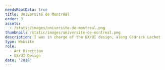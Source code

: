 ```yaml
---
needsRootData: true
title: Université de Montréal
order: 3
assets:
  - /static/images/universite-de-montreal.png
thumbnail: /static/images/universite-de-montreal.png
description: I was in charge of the UX/UI design, along Cédrick Lachot of a conference website for the university of Montreal.
type: Website
role:
  - Art Direction
  - UX/UI Design
date: '2016'
---
```

